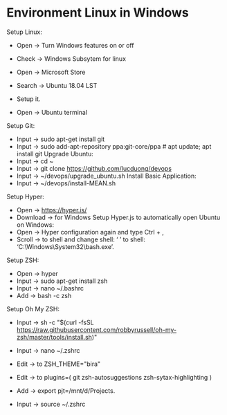 # Environment Linux in Windows
Setup Linux:
- Open -> Turn Windows features on or off
- Check -> Windows Subsytem for linux
- Open -> Microsoft Store
- Search -> Ubuntu 18.04 LST
- Setup it.

- Open -> Ubuntu terminal

Setup Git:
- Input -> sudo apt-get install git
- Input -> sudo add-apt-repository ppa:git-core/ppa # apt update; apt install git
Upgrade Ubuntu:
- Input -> cd ~
- Input -> git clone https://github.com/lucduong/devops
- Input -> ~/devops/upgrade_ubuntu.sh
Install Basic Application:
- Input -> ~/devops/install-MEAN.sh


Setup Hyper:
- Open -> https://hyper.is/
- Download -> for Windows
Setup Hyper.js to automatically open Ubuntu on Windows:
- Open -> Hyper configuration again and type Ctrl + ,
- Scroll -> to shell and change shell: ‘ ’ to shell: ‘C:\\Windows\\System32\\bash.exe’.

Setup ZSH:
- Open -> hyper
- Input -> sudo apt-get install zsh
- Input -> nano ~/.bashrc
- Add -> bash -c zsh

Setup Oh My ZSH:
- Input -> sh -c "$(curl -fsSL https://raw.githubusercontent.com/robbyrussell/oh-my-zsh/master/tools/install.sh)"

- Input -> nano ~/.zshrc
- Edit -> to 	ZSH_THEME="bira"
- Edit -> to	plugins=(
  				git zsh-autosuggestions zsh-sytax-highlighting
)
- Add -> export pjt=/mnt/d/Projects.
- Input -> source ~/.zshrc




